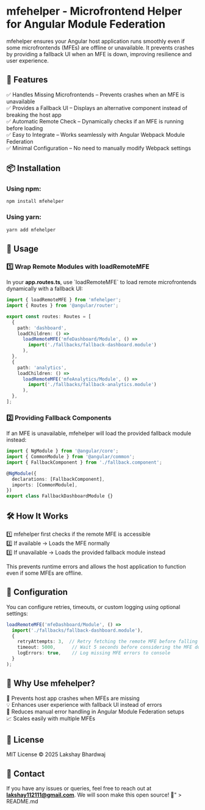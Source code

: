 # mfehelper - Microfrontend Helper for Angular Module Federation

mfehelper ensures your Angular host application runs smoothly even if some microfrontends (MFEs) are offline or unavailable. It prevents crashes by providing a fallback UI when an MFE is down, improving resilience and user experience.

## 🚀 Features  
✅ Handles Missing Microfrontends – Prevents crashes when an MFE is unavailable  
✅ Provides a Fallback UI – Displays an alternative component instead of breaking the host app  
✅ Automatic Remote Check – Dynamically checks if an MFE is running before loading  
✅ Easy to Integrate – Works seamlessly with Angular Webpack Module Federation  
✅ Minimal Configuration – No need to manually modify Webpack settings  

## 📦 Installation  

### Using npm:  
```sh
npm install mfehelper
```

### Using yarn:  
```sh
yarn add mfehelper
```

## 🔧 Usage  

### 1️⃣ Wrap Remote Modules with loadRemoteMFE  
In your **app.routes.ts**, use \`loadRemoteMFE\` to load remote microfrontends dynamically with a fallback UI:  

```typescript
import { loadRemoteMFE } from 'mfehelper';
import { Routes } from '@angular/router';

export const routes: Routes = [
  {
    path: 'dashboard',
    loadChildren: () => 
      loadRemoteMFE('mfeDashboard/Module', () => 
        import('./fallbacks/fallback-dashboard.module')
      ),
  },
  {
    path: 'analytics',
    loadChildren: () => 
      loadRemoteMFE('mfeAnalytics/Module', () => 
        import('./fallbacks/fallback-analytics.module')
      ),
  },
];
```

### 2️⃣ Providing Fallback Components  
If an MFE is unavailable, mfehelper will load the provided fallback module instead:

```typescript
import { NgModule } from '@angular/core';
import { CommonModule } from '@angular/common';
import { FallbackComponent } from './fallback.component';

@NgModule({
  declarations: [FallbackComponent],
  imports: [CommonModule],
})
export class FallbackDashboardModule {}
```

## 🛠 How It Works  
1️⃣ mfehelper first checks if the remote MFE is accessible  
2️⃣ If available → Loads the MFE normally  
3️⃣ If unavailable → Loads the provided fallback module instead  

This prevents runtime errors and allows the host application to function even if some MFEs are offline.  

## 📌 Configuration  
You can configure retries, timeouts, or custom logging using optional settings:  

```typescript
loadRemoteMFE('mfeDashboard/Module', () => 
  import('./fallbacks/fallback-dashboard.module'), 
  {
    retryAttempts: 3,  // Retry fetching the remote MFE before falling back
    timeout: 5000,      // Wait 5 seconds before considering the MFE down
    logErrors: true,    // Log missing MFE errors to console
  }
);
```

## 🎯 Why Use mfehelper?  
🚀 Prevents host app crashes when MFEs are missing  
💡 Enhances user experience with fallback UI instead of errors  
🔧 Reduces manual error handling in Angular Module Federation setups  
📈 Scales easily with multiple MFEs  

## 📄 License  
MIT License © 2025 Lakshay Bhardwaj  

## 📢 Contact  
If you have any issues or queries, feel free to reach out at **lakshay112111@gmail.com**. We will soon make this open source! 🚀" > README.md
